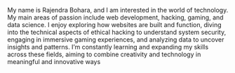 My name is Rajendra Bohara, and I am interested in the world of technology. My main areas of passion include web development, hacking, gaming, and data science. I enjoy exploring how websites are built and function, diving into the technical aspects of ethical hacking to understand system security, engaging in immersive gaming experiences, and analyzing data to uncover insights and patterns. I’m constantly learning and expanding my skills across these fields, aiming to combine creativity and technology in meaningful and innovative ways
